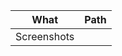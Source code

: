 | What        | Path                                                      |
| ----------- | --------------------------------------------------------- |
| Screenshots |  |
